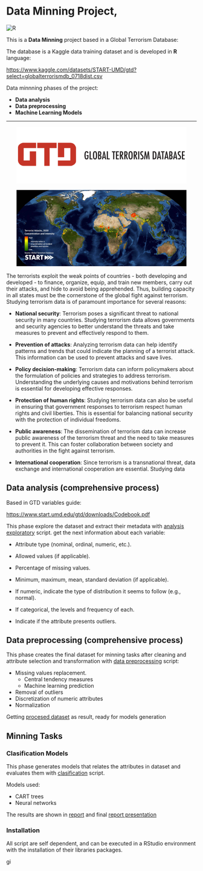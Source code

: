 # Data Minning Project,
![R](https://img.shields.io/badge/r-%23276DC3.svg?style=for-the-badge&logo=r&logoColor=white)

This is a **Data Minning** project based in a Global Terrorism Database:

The database is a Kaggle data training dataset and is developed in **R** language:

https://www.kaggle.com/datasets/START-UMD/gtd?select=globalterrorismdb_0718dist.csv

Data minnning phases of the project:

- **Data analysis**
- **Data preprocessing**
- **Machine Learning Models**
---
<p align="center">
  <img src="./README_utilites/gtd_logo.png" alt="gtd logo" width="450"/>
</p>

<p align="center">
  <img src="./README_utilites/start_globe.jpg" alt="start organization logo" width="450"/>
</p>

The terrorists exploit the weak points of countries - both developing and developed - to finance, organize, equip, and train new members, carry out their attacks, and hide to avoid being apprehended. Thus, building capacity in all states must be the cornerstone of the global fight against terrorism. Studying terrorism data is of paramount importance for several reasons:

- **National security**: Terrorism poses a significant threat to national security in many countries. Studying terrorism data allows governments and security agencies to better understand the threats and take measures to prevent and effectively respond to them.

- **Prevention of attacks**: Analyzing terrorism data can help identify patterns and trends that could indicate the planning of a terrorist attack. This information can be used to prevent attacks and save lives.

- **Policy decision-making**: Terrorism data can inform policymakers about the formulation of policies and strategies to address terrorism. Understanding the underlying causes and motivations behind terrorism is essential for developing effective responses.

- **Protection of human rights**: Studying terrorism data can also be useful in ensuring that government responses to terrorism respect human rights and civil liberties. This is essential for balancing national security with the protection of individual freedoms.

- **Public awareness**: The dissemination of terrorism data can increase public awareness of the terrorism threat and the need to take measures to prevent it. This can foster collaboration between society and authorities in the fight against terrorism.

- **International cooperation**: Since terrorism is a transnational threat, data exchange and international cooperation are essential. Studying data

## Data analysis (comprehensive process)

Based in GTD variables guide:

https://www.start.umd.edu/gtd/downloads/Codebook.pdf


This phase explore the dataset and extract their metadata with [analysis exploratory] script. get the next information about each variable:


- Attribute type (nominal, ordinal, numeric, etc.).

- Allowed values (if applicable).
- Percentage of missing values.
- Minimum, maximum, mean, standard deviation (if applicable).
- If numeric, indicate the type of distribution it seems to follow (e.g., normal).
- If categorical, the levels and frequency of each.
- Indicate if the attribute presents outliers.


## Data preprocessing (comprehensive process)
This phase creates the final dataset for minning tasks after cleaning and attribute selection and transformation with [data preprocessing] script:

- Missing values replacement.
    - Central tendency measures
    - Machine learning prediction
- Removal of outliers
- Discretization of numeric attributes
- Normalization

Getting [procesed dataset] as result, ready for models generation

## Minning Tasks


### Clasification Models
This phase generates models that relates the attributes in dataset and evaluates them with [clasification] script.

Models used:

- CART trees
- Neural networks

The results are shown in [report] and final [report presentation]

### Installation
All script are self dependent, and can be executed in a RStudio environment with the installation of their libraries packages.


[analysis exploratory]: /analysisExploratory/analysisDatosTerrorism.R

[data preprocessing]: /dataPreprocessing/dataPreprocessingTerrorism.R

[procesed dataset]: /dataPreprocessing/dataPrepTerrorism.csv

[clustering]: /clustering/clusteringTerrorism.csv

[clasification]: /clasificationModels/clasificationTerrorism.R

[report]: /Report.pdf

[report presentation]: /GTD.pptx
gi